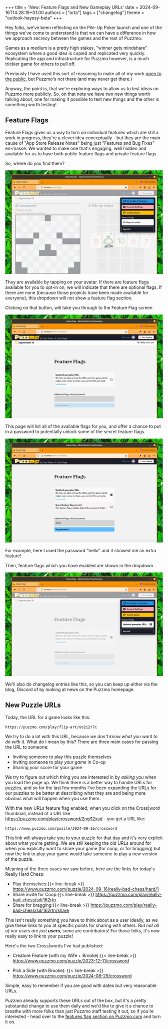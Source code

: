 +++
title = 'New: Feature Flags and New Gameplay URLs'
date = 2024-09-16T14:28:19+01:00
authors = ["orta"]
tags = ["changelog"]
theme = "outlook-hayesy-beta"
+++

Hey folks, we've been reflecting on the Pile-Up Poker launch and one of the things we've come to understand is that we can have a difference in how we approach secrecy between the games and the rest of Puzzmo.

Games as a medium is a pretty high stakes, "winner gets mindshare" ecosystem where a good idea is copied and replicated very quickly. Replicating the app and infrastructure for Puzzmo however, is a much trickier game for others to pull off.

Previously I have used this sort of reasoning to make all of my work [open to the public](https://artsy.github.io/blog/2019/04/29/how-did-artsy-become-oss-by-default/), but Puzzmo's not there (and may never get there.)

Anyway, the point is, that we're exploring ways to allow us to test ideas on Puzzmo more publicly. So, on that note we have two new things worth talking about, one for making it possible to test new things and the other is something worth testing!

## Feature Flags

Feature Flags gives us a way to turn on individual features which are still a work in progress, they're a clever idea conceptually - but they are the main cause of "App Store Release Notes" being just "Features and Bug Fixes" en-masse. We wanted to make one that's engaging, well hidden and available for us to have both public feature flags and private feature flags.

So, where do you find them? 

![A screenshot of the dropdown](dropdown.png)

They are available by tapping on your avatar. If there are feature flags available for you to opt-in on, we will indicate that there are optional flags. If there are none (because those projects have been made available for everyone), this dropdown will not show a feature flag section.

Clicking on that button, will take you through to the Feature Flag screen

![a screenshot of puzzmo's feature flag screen](feature-flag-screen.png)

This page will list all of the available flags for you, and offer a chance to put in a password to potentially unlock some of the secret feature flags.

![a feature flag with an admin setting](secret-feature-flag.png)

For example, here I used the password "hello" and it showed me an extra feature!

Then, feature flags which you have enabled are shown in the dropdown

![A screenshot of puzzmo.com  showing an active feature flag](active-ff.png)

We'll also do changelog entries like this, so you can keep up either via the blog, Discord of by looking at news on the Puzzmo homepage.


## New Puzzle URLs

Today, the URL for a game looks like this:

```
https://puzzmo.com/play/flip-art/oo2i2r7c
```

We try to do a lot with this URL, because _we don't know what you want to do with it_. What do I mean by this? There are three main cases for passing the URL to someone:

- Inviting someone to play this puzzle themselves
- Inviting someone to play _your game_ in Co-op
- Sharing your score for your game

We try to figure out which thing you are interested in by _asking you_ when you load the page up. We think there is a better way to handle URLs for puzzles, and so for the last few months I've been expanding the URLs for our puzzles to be better at describing what they are and being more obvious what will happen when you use them.

With the new URLs feature flag enabled, when you click on the Cross|word thumbnail, instead of a URL like https://puzzmo.com/play/crossword/2ngl12xsd - you get a URL like:

```
https://www.puzzmo.com/puzzle/2024-09-16/crossword
```

This link will always take you to your puzzle for that day and it's very explicit about what you're getting. We are still keeping the old URLs around for when you explicitly want to share your game (for coop, or for bragging) but now the link to play your game would take someone to play a new version of the puzzle. 

Meaning of the three cases we saw before, here are the links for today's Really Hard Chess:

- Play themselves:{{< line-break >}} https://www.puzzmo.com/puzzle/2024-09-16/really-bad-chess/hard/1
- Share invite for Coop:{{< line-break >}} https://puzzmo.com/play/really-bad-chess/sdr162rtn
- Share for bragging:{{< line-break >}} https://puzzmo.com/play/really-bad-chess/sdr162rtn/share

This isn't really something you have to think about as a user ideally, as we give these links to you at specific points for sharing with others. But _not all of our users are just **users**_, some are contributors! For those folks, it's now really easy to link to your puzzle!

Here's the two Cross|words I've had published:

- Creature Feature (with my Wife + Brooke):{{< line-break >}}
  https://www.puzzmo.com/puzzle/2023-12-11/crossword
  
- Pick a Side (with Brooke): {{< line-break >}}
  https://www.puzzmo.com/puzzle/2024-08-29/crossword

Simple, easy to remember if you are good with dates but very reasonable URLs.

Puzzmo already supports these URLs out of the box, but it's a pretty substantial change to use them daily and we'd like to give it a chance to breathe with more folks than just Puzzmo staff testing it out, so if you're interested - head over to the [features flag section on Puzzmo.com](https://puzzmo.com/me/features) and turn it on.